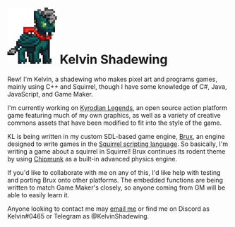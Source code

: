 # ![](klvn.gif) Kelvin Shadewing

Rew! I'm Kelvin, a shadewing who makes pixel art and programs games, mainly using C++ and Squirrel, though I have some knowledge of C#, Java, JavaScript, and Game Maker.

I'm currently working on [Kyrodian Legends](https://gitub.com/kelvinshadewing/kyrodianlegends), an open source action platform game featuring much of my own graphics, as well as a variety of creative commons assets that have been modified to fit into the style of the game.

KL is being written in my custom SDL-based game engine, [Brux](https://github.com/kelvinshadewing/brux-gdk), an engine designed to write games in the [Squirrel scripting language](https://squirrel-lang.org). So basically, I'm writing a game about a squirrel in Squirrel! Brux continues its rodent theme by using [Chipmunk](https://chipmunk-physics.net/) as a built-in advanced physics engine.

If you'd like to collaborate with me on any of this, I'd like help with testing and porting Brux onto other platforms. The embedded functions are being written to match Game Maker's closely, so anyone coming from GM will be able to easily learn it.

Anyone looking to contact me may [email me](mailto:kelvin@shadewing.net) or find me on Discord as Kelvin#0465 or Telegram as @KelvinShadewing.